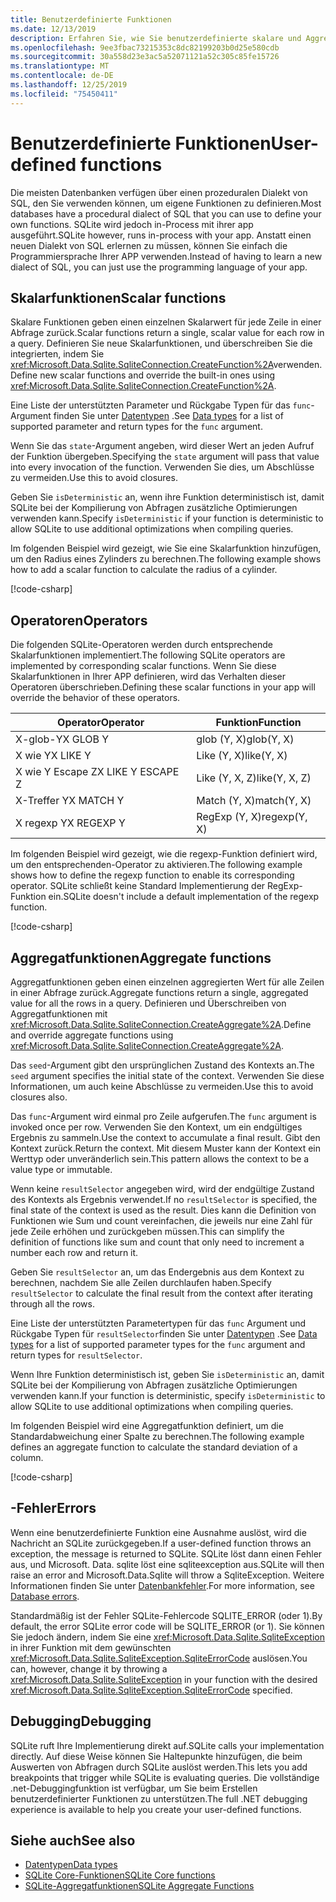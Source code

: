 ```yaml
---
title: Benutzerdefinierte Funktionen
ms.date: 12/13/2019
description: Erfahren Sie, wie Sie benutzerdefinierte skalare und Aggregatfunktionen erstellen.
ms.openlocfilehash: 9ee3fbac73215353c8dc82199203b0d25e580cdb
ms.sourcegitcommit: 30a558d23e3ac5a52071121a52c305c85fe15726
ms.translationtype: MT
ms.contentlocale: de-DE
ms.lasthandoff: 12/25/2019
ms.locfileid: "75450411"
---
```

# <a name="user-defined-functions"></a><span data-ttu-id="7a3ac-103">Benutzerdefinierte Funktionen</span><span class="sxs-lookup"><span data-stu-id="7a3ac-103">User-defined functions</span></span>

<span data-ttu-id="7a3ac-104">Die meisten Datenbanken verfügen über einen prozeduralen Dialekt von SQL, den Sie verwenden können, um eigene Funktionen zu definieren.</span><span class="sxs-lookup"><span data-stu-id="7a3ac-104">Most databases have a procedural dialect of SQL that you can use to define your own functions.</span></span> <span data-ttu-id="7a3ac-105">SQLite wird jedoch in-Process mit ihrer app ausgeführt.</span><span class="sxs-lookup"><span data-stu-id="7a3ac-105">SQLite however, runs in-process with your app.</span></span> <span data-ttu-id="7a3ac-106">Anstatt einen neuen Dialekt von SQL erlernen zu müssen, können Sie einfach die Programmiersprache Ihrer APP verwenden.</span><span class="sxs-lookup"><span data-stu-id="7a3ac-106">Instead of having to learn a new dialect of SQL, you can just use the programming language of your app.</span></span>

## <a name="scalar-functions"></a><span data-ttu-id="7a3ac-107">Skalarfunktionen</span><span class="sxs-lookup"><span data-stu-id="7a3ac-107">Scalar functions</span></span>

<span data-ttu-id="7a3ac-108">Skalare Funktionen geben einen einzelnen Skalarwert für jede Zeile in einer Abfrage zurück.</span><span class="sxs-lookup"><span data-stu-id="7a3ac-108">Scalar functions return a single, scalar value for each row in a query.</span></span> <span data-ttu-id="7a3ac-109">Definieren Sie neue Skalarfunktionen, und überschreiben Sie die integrierten, indem Sie <xref:Microsoft.Data.Sqlite.SqliteConnection.CreateFunction%2A>verwenden.</span><span class="sxs-lookup"><span data-stu-id="7a3ac-109">Define new scalar functions and override the built-in ones using <xref:Microsoft.Data.Sqlite.SqliteConnection.CreateFunction%2A>.</span></span>

<span data-ttu-id="7a3ac-110">Eine Liste der unterstützten Parameter und Rückgabe Typen für das `func`-Argument finden Sie unter [Datentypen](types.md) .</span><span class="sxs-lookup"><span data-stu-id="7a3ac-110">See [Data types](types.md) for a list of supported parameter and return types for the `func` argument.</span></span>

<span data-ttu-id="7a3ac-111">Wenn Sie das `state`-Argument angeben, wird dieser Wert an jeden Aufruf der Funktion übergeben.</span><span class="sxs-lookup"><span data-stu-id="7a3ac-111">Specifying the `state` argument will pass that value into every invocation of the function.</span></span> <span data-ttu-id="7a3ac-112">Verwenden Sie dies, um Abschlüsse zu vermeiden.</span><span class="sxs-lookup"><span data-stu-id="7a3ac-112">Use this to avoid closures.</span></span>

<span data-ttu-id="7a3ac-113">Geben Sie `isDeterministic` an, wenn ihre Funktion deterministisch ist, damit SQLite bei der Kompilierung von Abfragen zusätzliche Optimierungen verwenden kann.</span><span class="sxs-lookup"><span data-stu-id="7a3ac-113">Specify `isDeterministic` if your function is deterministic to allow SQLite to use additional optimizations when compiling queries.</span></span>

<span data-ttu-id="7a3ac-114">Im folgenden Beispiel wird gezeigt, wie Sie eine Skalarfunktion hinzufügen, um den Radius eines Zylinders zu berechnen.</span><span class="sxs-lookup"><span data-stu-id="7a3ac-114">The following example shows how to add a scalar function to calculate the radius of a cylinder.</span></span>

[!code-csharp[](../../../../samples/snippets/standard/data/sqlite/ScalarFunctionSample/Program.cs?name=snippet_CreateFunction)]

## <a name="operators"></a><span data-ttu-id="7a3ac-115">Operatoren</span><span class="sxs-lookup"><span data-stu-id="7a3ac-115">Operators</span></span>

<span data-ttu-id="7a3ac-116">Die folgenden SQLite-Operatoren werden durch entsprechende Skalarfunktionen implementiert.</span><span class="sxs-lookup"><span data-stu-id="7a3ac-116">The following SQLite operators are implemented by corresponding scalar functions.</span></span> <span data-ttu-id="7a3ac-117">Wenn Sie diese Skalarfunktionen in Ihrer APP definieren, wird das Verhalten dieser Operatoren überschrieben.</span><span class="sxs-lookup"><span data-stu-id="7a3ac-117">Defining these scalar functions in your app will override the behavior of these operators.</span></span>

| <span data-ttu-id="7a3ac-118">Operator</span><span class="sxs-lookup"><span data-stu-id="7a3ac-118">Operator</span></span>          | <span data-ttu-id="7a3ac-119">Funktion</span><span class="sxs-lookup"><span data-stu-id="7a3ac-119">Function</span></span>      |
| ----------------- | ------------- |
| <span data-ttu-id="7a3ac-120">X-glob-Y</span><span class="sxs-lookup"><span data-stu-id="7a3ac-120">X GLOB Y</span></span>          | <span data-ttu-id="7a3ac-121">glob (Y, X)</span><span class="sxs-lookup"><span data-stu-id="7a3ac-121">glob(Y, X)</span></span>    |
| <span data-ttu-id="7a3ac-122">X wie Y</span><span class="sxs-lookup"><span data-stu-id="7a3ac-122">X LIKE Y</span></span>          | <span data-ttu-id="7a3ac-123">Like (Y, X)</span><span class="sxs-lookup"><span data-stu-id="7a3ac-123">like(Y, X)</span></span>    |
| <span data-ttu-id="7a3ac-124">X wie Y Escape Z</span><span class="sxs-lookup"><span data-stu-id="7a3ac-124">X LIKE Y ESCAPE Z</span></span> | <span data-ttu-id="7a3ac-125">Like (Y, X, Z)</span><span class="sxs-lookup"><span data-stu-id="7a3ac-125">like(Y, X, Z)</span></span> |
| <span data-ttu-id="7a3ac-126">X-Treffer Y</span><span class="sxs-lookup"><span data-stu-id="7a3ac-126">X MATCH Y</span></span>         | <span data-ttu-id="7a3ac-127">Match (Y, X)</span><span class="sxs-lookup"><span data-stu-id="7a3ac-127">match(Y, X)</span></span>   |
| <span data-ttu-id="7a3ac-128">X regexp Y</span><span class="sxs-lookup"><span data-stu-id="7a3ac-128">X REGEXP Y</span></span>        | <span data-ttu-id="7a3ac-129">RegExp (Y, X)</span><span class="sxs-lookup"><span data-stu-id="7a3ac-129">regexp(Y, X)</span></span>  |

<span data-ttu-id="7a3ac-130">Im folgenden Beispiel wird gezeigt, wie die regexp-Funktion definiert wird, um den entsprechenden-Operator zu aktivieren.</span><span class="sxs-lookup"><span data-stu-id="7a3ac-130">The following example shows how to define the regexp function to enable its corresponding operator.</span></span> <span data-ttu-id="7a3ac-131">SQLite schließt keine Standard Implementierung der RegExp-Funktion ein.</span><span class="sxs-lookup"><span data-stu-id="7a3ac-131">SQLite doesn't include a default implementation of the regexp function.</span></span>

[!code-csharp[](../../../../samples/snippets/standard/data/sqlite/RegularExpressionSample/Program.cs?name=snippet_Regex)]

## <a name="aggregate-functions"></a><span data-ttu-id="7a3ac-132">Aggregatfunktionen</span><span class="sxs-lookup"><span data-stu-id="7a3ac-132">Aggregate functions</span></span>

<span data-ttu-id="7a3ac-133">Aggregatfunktionen geben einen einzelnen aggregierten Wert für alle Zeilen in einer Abfrage zurück.</span><span class="sxs-lookup"><span data-stu-id="7a3ac-133">Aggregate functions return a single, aggregated value for all the rows in a query.</span></span> <span data-ttu-id="7a3ac-134">Definieren und Überschreiben von Aggregatfunktionen mit <xref:Microsoft.Data.Sqlite.SqliteConnection.CreateAggregate%2A>.</span><span class="sxs-lookup"><span data-stu-id="7a3ac-134">Define and override aggregate functions using <xref:Microsoft.Data.Sqlite.SqliteConnection.CreateAggregate%2A>.</span></span>

<span data-ttu-id="7a3ac-135">Das `seed`-Argument gibt den ursprünglichen Zustand des Kontexts an.</span><span class="sxs-lookup"><span data-stu-id="7a3ac-135">The `seed` argument specifies the initial state of the context.</span></span> <span data-ttu-id="7a3ac-136">Verwenden Sie diese Informationen, um auch keine Abschlüsse zu vermeiden.</span><span class="sxs-lookup"><span data-stu-id="7a3ac-136">Use this to avoid closures also.</span></span>

<span data-ttu-id="7a3ac-137">Das `func`-Argument wird einmal pro Zeile aufgerufen.</span><span class="sxs-lookup"><span data-stu-id="7a3ac-137">The `func` argument is invoked once per row.</span></span> <span data-ttu-id="7a3ac-138">Verwenden Sie den Kontext, um ein endgültiges Ergebnis zu sammeln.</span><span class="sxs-lookup"><span data-stu-id="7a3ac-138">Use the context to accumulate a final result.</span></span> <span data-ttu-id="7a3ac-139">Gibt den Kontext zurück.</span><span class="sxs-lookup"><span data-stu-id="7a3ac-139">Return the context.</span></span> <span data-ttu-id="7a3ac-140">Mit diesem Muster kann der Kontext ein Werttyp oder unveränderlich sein.</span><span class="sxs-lookup"><span data-stu-id="7a3ac-140">This pattern allows the context to be a value type or immutable.</span></span>

<span data-ttu-id="7a3ac-141">Wenn keine `resultSelector` angegeben wird, wird der endgültige Zustand des Kontexts als Ergebnis verwendet.</span><span class="sxs-lookup"><span data-stu-id="7a3ac-141">If no `resultSelector` is specified, the final state of the context is used as the result.</span></span> <span data-ttu-id="7a3ac-142">Dies kann die Definition von Funktionen wie Sum und count vereinfachen, die jeweils nur eine Zahl für jede Zeile erhöhen und zurückgeben müssen.</span><span class="sxs-lookup"><span data-stu-id="7a3ac-142">This can simplify the definition of functions like sum and count that only need to increment a number each row and return it.</span></span>

<span data-ttu-id="7a3ac-143">Geben Sie `resultSelector` an, um das Endergebnis aus dem Kontext zu berechnen, nachdem Sie alle Zeilen durchlaufen haben.</span><span class="sxs-lookup"><span data-stu-id="7a3ac-143">Specify `resultSelector` to calculate the final result from the context after iterating through all the rows.</span></span>

<span data-ttu-id="7a3ac-144">Eine Liste der unterstützten Parametertypen für das `func` Argument und Rückgabe Typen für `resultSelector`finden Sie unter [Datentypen](types.md) .</span><span class="sxs-lookup"><span data-stu-id="7a3ac-144">See [Data types](types.md) for a list of supported parameter types for the `func` argument and return types for `resultSelector`.</span></span>

<span data-ttu-id="7a3ac-145">Wenn Ihre Funktion deterministisch ist, geben Sie `isDeterministic` an, damit SQLite bei der Kompilierung von Abfragen zusätzliche Optimierungen verwenden kann.</span><span class="sxs-lookup"><span data-stu-id="7a3ac-145">If your function is deterministic, specify `isDeterministic` to allow SQLite to use additional optimizations when compiling queries.</span></span>

<span data-ttu-id="7a3ac-146">Im folgenden Beispiel wird eine Aggregatfunktion definiert, um die Standardabweichung einer Spalte zu berechnen.</span><span class="sxs-lookup"><span data-stu-id="7a3ac-146">The following example defines an aggregate function to calculate the standard deviation of a column.</span></span>

[!code-csharp[](../../../../samples/snippets/standard/data/sqlite/AggregateFunctionSample/Program.cs?name=snippet_CreateAggregate)]

## <a name="errors"></a><span data-ttu-id="7a3ac-147">-Fehler</span><span class="sxs-lookup"><span data-stu-id="7a3ac-147">Errors</span></span>

<span data-ttu-id="7a3ac-148">Wenn eine benutzerdefinierte Funktion eine Ausnahme auslöst, wird die Nachricht an SQLite zurückgegeben.</span><span class="sxs-lookup"><span data-stu-id="7a3ac-148">If a user-defined function throws an exception, the message is returned to SQLite.</span></span> <span data-ttu-id="7a3ac-149">SQLite löst dann einen Fehler aus, und Microsoft. Data. sqlite löst eine sqliteexception aus.</span><span class="sxs-lookup"><span data-stu-id="7a3ac-149">SQLite will then raise an error and Microsoft.Data.Sqlite will throw a SqliteException.</span></span> <span data-ttu-id="7a3ac-150">Weitere Informationen finden Sie unter [Datenbankfehler](database-errors.md).</span><span class="sxs-lookup"><span data-stu-id="7a3ac-150">For more information, see [Database errors](database-errors.md).</span></span>

<span data-ttu-id="7a3ac-151">Standardmäßig ist der Fehler SQLite-Fehlercode SQLITE_ERROR (oder 1).</span><span class="sxs-lookup"><span data-stu-id="7a3ac-151">By default, the error SQLite error code will be SQLITE_ERROR (or 1).</span></span> <span data-ttu-id="7a3ac-152">Sie können Sie jedoch ändern, indem Sie eine <xref:Microsoft.Data.Sqlite.SqliteException> in ihrer Funktion mit dem gewünschten <xref:Microsoft.Data.Sqlite.SqliteException.SqliteErrorCode> auslösen.</span><span class="sxs-lookup"><span data-stu-id="7a3ac-152">You can, however, change it by throwing a <xref:Microsoft.Data.Sqlite.SqliteException> in your function with the desired <xref:Microsoft.Data.Sqlite.SqliteException.SqliteErrorCode> specified.</span></span>

## <a name="debugging"></a><span data-ttu-id="7a3ac-153">Debugging</span><span class="sxs-lookup"><span data-stu-id="7a3ac-153">Debugging</span></span>

<span data-ttu-id="7a3ac-154">SQLite ruft Ihre Implementierung direkt auf.</span><span class="sxs-lookup"><span data-stu-id="7a3ac-154">SQLite calls your implementation directly.</span></span> <span data-ttu-id="7a3ac-155">Auf diese Weise können Sie Haltepunkte hinzufügen, die beim Auswerten von Abfragen durch SQLite auslöst werden.</span><span class="sxs-lookup"><span data-stu-id="7a3ac-155">This lets you add breakpoints that trigger while SQLite is evaluating queries.</span></span> <span data-ttu-id="7a3ac-156">Die vollständige .net-Debuggingfunktion ist verfügbar, um Sie beim Erstellen benutzerdefinierter Funktionen zu unterstützen.</span><span class="sxs-lookup"><span data-stu-id="7a3ac-156">The full .NET debugging experience is available to help you create your user-defined functions.</span></span>

## <a name="see-also"></a><span data-ttu-id="7a3ac-157">Siehe auch</span><span class="sxs-lookup"><span data-stu-id="7a3ac-157">See also</span></span>

* [<span data-ttu-id="7a3ac-158">Datentypen</span><span class="sxs-lookup"><span data-stu-id="7a3ac-158">Data types</span></span>](types.md)
* [<span data-ttu-id="7a3ac-159">SQLite Core-Funktionen</span><span class="sxs-lookup"><span data-stu-id="7a3ac-159">SQLite Core functions</span></span>](https://www.sqlite.org/lang_corefunc.html)
* [<span data-ttu-id="7a3ac-160">SQLite-Aggregatfunktionen</span><span class="sxs-lookup"><span data-stu-id="7a3ac-160">SQLite Aggregate Functions</span></span>](https://www.sqlite.org/lang_aggfunc.html)
